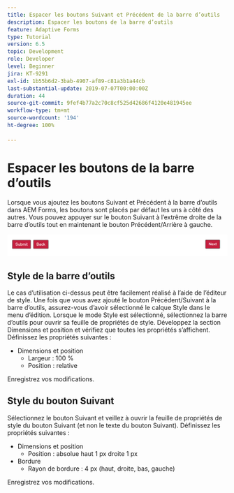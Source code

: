 ```yaml
---
title: Espacer les boutons Suivant et Précédent de la barre d’outils
description: Espacer les boutons de la barre d’outils
feature: Adaptive Forms
type: Tutorial
version: 6.5
topic: Development
role: Developer
level: Beginner
jira: KT-9291
exl-id: 1b55b6d2-3bab-4907-af89-c81a3b1a44cb
last-substantial-update: 2019-07-07T00:00:00Z
duration: 44
source-git-commit: 9fef4b77a2c70c8cf525d42686f4120e481945ee
workflow-type: tm+mt
source-wordcount: '194'
ht-degree: 100%

---
```


# Espacer les boutons de la barre d’outils

Lorsque vous ajoutez les boutons Suivant et Précédent à la barre d’outils dans AEM Forms, les boutons sont placés par défaut les uns à côté des autres. Vous pouvez appuyer sur le bouton Suivant à l’extrême droite de la barre d’outils tout en maintenant le bouton Précédent/Arrière à gauche.

![toolbar-spacing](assets/toolbar-spacing.png)


## Style de la barre d’outils

Le cas d’utilisation ci-dessus peut être facilement réalisé à l’aide de l’éditeur de style. Une fois que vous avez ajouté le bouton Précédent/Suivant à la barre d’outils, assurez-vous d’avoir sélectionné le calque Style dans le menu d’édition. Lorsque le mode Style est sélectionné, sélectionnez la barre d’outils pour ouvrir sa feuille de propriétés de style. Développez la section Dimensions et position et vérifiez que toutes les propriétés s’affichent. Définissez les propriétés suivantes :
* Dimensions et position
   * Largeur : 100 %
   * Position : relative

Enregistrez vos modifications.

## Style du bouton Suivant

Sélectionnez le bouton Suivant et veillez à ouvrir la feuille de propriétés de style du bouton Suivant (et non le texte du bouton Suivant). Définissez les propriétés suivantes :
* Dimensions et position
   * Position : absolue haut 1 px droite 1 px
* Bordure
   * Rayon de bordure : 4 px (haut, droite, bas, gauche)

Enregistrez vos modifications.
